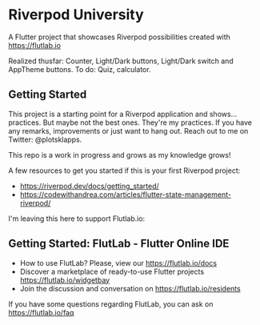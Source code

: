 # Riverpod University

A Flutter project that showcases Riverpod possibilities created with https://flutlab.io

Realized thusfar: Counter, Light/Dark buttons, Light/Dark switch and AppTheme buttons.
To do: Quiz, calculator.

## Getting Started

This project is a starting point for a Riverpod application and shows... practices.
But maybe not the best ones. They're my practices.
If you have any remarks, improvements or just want to hang out. Reach out to me
on Twitter: @plotsklapps.

This repo is a work in progress and grows as my knowledge grows!

A few resources to get you started if this is your first Riverpod project:

- https://riverpod.dev/docs/getting_started/
- https://codewithandrea.com/articles/flutter-state-management-riverpod/

I'm leaving this here to support Flutlab.io:

## Getting Started: FlutLab - Flutter Online IDE

- How to use FlutLab? Please, view our https://flutlab.io/docs
- Discover a marketplace of ready-to-use Flutter projects https://flutlab.io/widgetbay
- Join the discussion and conversation on https://flutlab.io/residents

If you have some questions regarding FlutLab, you can ask on https://flutlab.io/faq
